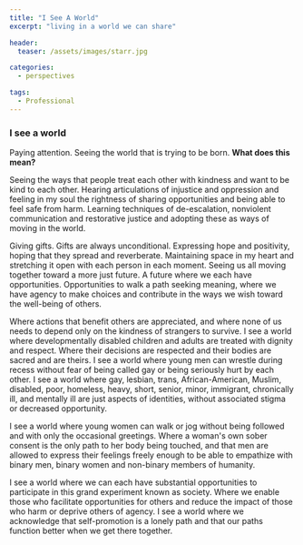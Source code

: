 ```yaml
---
title: "I See A World"
excerpt: "living in a world we can share"

header:
  teaser: /assets/images/starr.jpg

categories:
  - perspectives

tags:
  - Professional
---
```


### I see a world

Paying attention.
Seeing the world that is trying to be born.
**What does this mean?**

Seeing the ways that people treat each other with kindness and want to be kind to each other. Hearing articulations of injustice and oppression and feeling in my soul the rightness of sharing opportunities and being able to feel safe from harm. Learning techniques of de-escalation, nonviolent communication and restorative justice and adopting these as ways of moving in the world.

Giving gifts. Gifts are always unconditional. Expressing hope and positivity, hoping that they spread and reverberate. Maintaining space in my heart and stretching it open with each person in each moment. Seeing us all moving together toward a more just future. A future where we each have opportunities. Opportunities to walk a path seeking meaning, where we have agency to make choices and contribute in the ways we wish toward the well-being of others.

Where actions that benefit others are appreciated, and where none of us needs to depend only on the kindness of strangers to survive. I see a world where developmentally disabled children and adults are treated with dignity and respect. Where their decisions are respected and their bodies are sacred and are theirs. I see a world where young men can wrestle during recess without fear of being called gay or being seriously hurt by each other. I see a world where gay, lesbian, trans, African-American, Muslim, disabled, poor, homeless, heavy, short, senior, minor, immigrant, chronically ill, and mentally ill are just aspects of identities, without associated stigma or decreased opportunity.

I see a world where young women can walk or jog without being followed and with only the occasional greetings. Where a woman's own sober consent is the only path to her body being touched, and that men are allowed to express their feelings freely enough to be able to empathize with binary men, binary women and non-binary members of humanity.

I see a world where we can each have substantial opportunities to participate in this grand experiment known as society. Where we enable those who facilitate opportunities for others and reduce the impact of those who harm or deprive others of agency. I see a world where we acknowledge that self-promotion is a lonely path and that our paths function better when we get there together.
